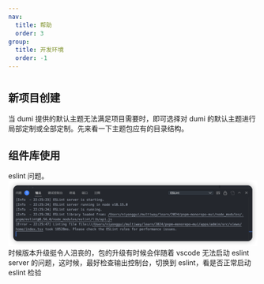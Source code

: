 ```yaml
---
nav:
  title: 帮助
  order: 3
group:
  title: 开发环境
  order: -1
---
```


#

## 新项目创建

当 dumi 提供的默认主题无法满足项目需要时，即可选择对 dumi 的默认主题进行局部定制或全部定制。先来看一下主题包应有的目录结构。

## 组件库使用

eslint 问题。
![Alt text](image.png)
时候版本升级挺令人沮丧的，包的升级有时候会伴随着 vscode 无法启动 eslint server 的问题，这时候，最好检查输出控制台，切换到 eslint，看是否正常启动 eslint 检验
